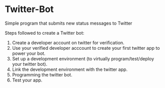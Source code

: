 # Twitter-Bot
Simple program that submits new status messages to Twitter 


Steps followed to create a Twitter bot:
1. Create a developer account on twitter for verification.
2. Use your verified developer acccount to create your first twitter app to power your bot. 
3. Set up a development environment (to virtually program/test/deploy your twitter bot).
4. Link the development environment with the twitter app.
5. Programming the twitter bot.
6. Test your app.
